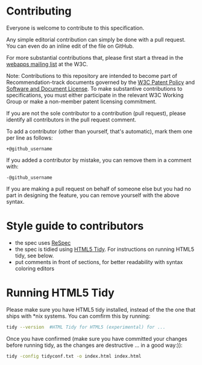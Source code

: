 # Contributing 
Everyone is welcome to contribute to this specification.

Any simple editorial contribution can simply be done with a pull request.
You can even do an inline edit of the file on GitHub.

For more substantial contributions that, please first start a thread in the
[webapps mailing list](http://lists.w3.org/Archives/Public/public-webapps/)  at
the W3C.

Note: Contributions to this repository are intended to become part of Recommendation-track documents governed by the
[W3C Patent Policy](http://www.w3.org/Consortium/Patent-Policy-20040205/) and
[Software and Document License](http://www.w3.org/Consortium/Legal/copyright-software). To make substantive contributions to specifications, you must either participate
in the relevant W3C Working Group or make a non-member patent licensing commitment.

If you are not the sole contributor to a contribution (pull request), please identify all 
contributors in the pull request comment.

To add a contributor (other than yourself, that's automatic), mark them one per line as follows:

```
+@github_username
```

If you added a contributor by mistake, you can remove them in a comment with:

```
-@github_username
```

If you are making a pull request on behalf of someone else but you had no part in designing the 
feature, you can remove yourself with the above syntax.



# Style guide to contributors 
- the spec uses [ReSpec](http://dev.w3.org/2009/dap/ReSpec.js/documentation.html) 
- the spec is tidied using [HTML5 Tidy](https://github.com/w3c/tidy-html5). For
instructions on running HTML5 tidy, see below.  
- put comments in front of sections, for better readability with
  syntax coloring   editors


# Running HTML5 Tidy
Please make sure you have HTML5 tidy installed, instead of
the the one that  ships with *nix systems. You can comfirm this by running:

```bash 
tidy --version  #HTML Tidy for HTML5 (experimental) for ...
```
Once you have confirmed (make sure you have committed your changes before
running tidy, as the changes are destructive ... in a good way:)):

```bash 
tidy -config tidyconf.txt -o index.html index.html
```
